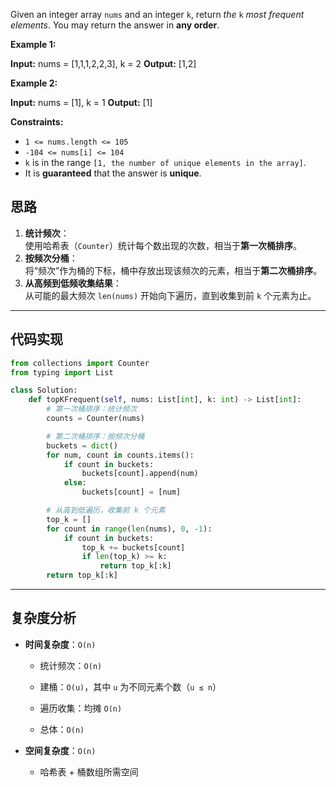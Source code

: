 Given an integer array `nums` and an integer `k`, return _the_ `k` _most frequent elements_. You may return the answer in **any order**.

**Example 1:**

**Input:** nums = [1,1,1,2,2,3], k = 2
**Output:** [1,2]

**Example 2:**

**Input:** nums = [1], k = 1
**Output:** [1]

**Constraints:**

- `1 <= nums.length <= 105`
- `-104 <= nums[i] <= 104`
- `k` is in the range `[1, the number of unique elements in the array]`.
- It is **guaranteed** that the answer is **unique**.

## 思路
1. **统计频次**：  
   使用哈希表（`Counter`）统计每个数出现的次数，相当于**第一次桶排序**。  
2. **按频次分桶**：  
   将“频次”作为桶的下标，桶中存放出现该频次的元素，相当于**第二次桶排序**。  
3. **从高频到低频收集结果**：  
   从可能的最大频次 `len(nums)` 开始向下遍历，直到收集到前 `k` 个元素为止。

---

## 代码实现
```python
from collections import Counter
from typing import List

class Solution:
    def topKFrequent(self, nums: List[int], k: int) -> List[int]:
        # 第一次桶排序：统计频次
        counts = Counter(nums)

        # 第二次桶排序：按频次分桶
        buckets = dict()
        for num, count in counts.items():
            if count in buckets:
                buckets[count].append(num)
            else:
                buckets[count] = [num]

        # 从高到低遍历，收集前 k 个元素
        top_k = []
        for count in range(len(nums), 0, -1):
            if count in buckets:
                top_k += buckets[count]
                if len(top_k) >= k:
                    return top_k[:k]
        return top_k[:k]
```

---

## 复杂度分析

- **时间复杂度**：`O(n)`
    
    - 统计频次：`O(n)`
        
    - 建桶：`O(u)`，其中 `u` 为不同元素个数（`u ≤ n`）
        
    - 遍历收集：均摊 `O(n)`
        
    - 总体：`O(n)`
        
- **空间复杂度**：`O(n)`
    
    - 哈希表 + 桶数组所需空间
    